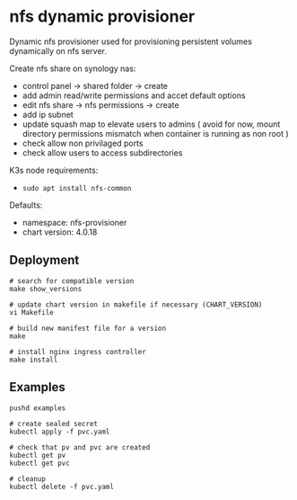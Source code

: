# nfs dynamic provisioner

Dynamic nfs provisioner used for provisioning persistent volumes dynamically on nfs server.

Create nfs share on synology nas:
- control panel -> shared folder -> create
- add admin read/write permissions and accet default options
- edit nfs share -> nfs permissions -> create
- add ip subnet
- update squash map to elevate users to admins ( avoid for now, mount directory permissions mismatch when container is running as non root )
- check allow non privilaged ports
- check allow users to access subdirectories

K3s node requirements:
- `sudo apt install nfs-common`

Defaults:
- namespace: nfs-provisioner
- chart version: 4.0.18

## Deployment
```
# search for compatible version
make show_versions

# update chart version in makefile if necessary (CHART_VERSION)
vi Makefile

# build new manifest file for a version
make

# install nginx ingress controller
make install
```


## Examples

```
pushd examples

# create sealed secret
kubectl apply -f pvc.yaml

# check that pv and pvc are created
kubectl get pv
kubectl get pvc

# cleanup
kubectl delete -f pvc.yaml
```
